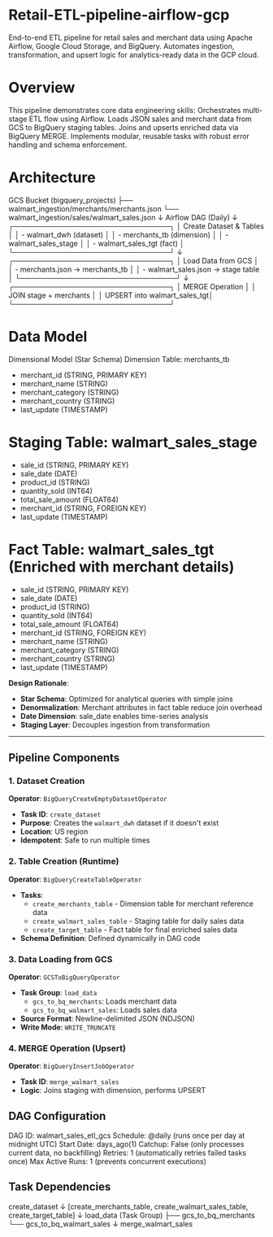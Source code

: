 # Retail-ETL-pipeline-airflow-gcp
End-to-end ETL pipeline for retail sales and merchant data using Apache Airflow, Google Cloud Storage, and BigQuery. Automates ingestion, transformation, and upsert logic for analytics-ready data in the GCP cloud.
# Overview
This pipeline demonstrates core data engineering skills:
Orchestrates multi-stage ETL flow using Airflow.
Loads JSON sales and merchant data from GCS to BigQuery staging tables.
Joins and upserts enriched data via BigQuery MERGE.
Implements modular, reusable tasks with robust error handling and schema enforcement.
# Architecture
GCS Bucket (bigquery_projects)
├── walmart_ingestion/merchants/merchants.json
└── walmart_ingestion/sales/walmart_sales.json
                    ↓
            Airflow DAG (Daily)
                    ↓
    ┌───────────────────────────────┐
    │  Create Dataset & Tables      │
    │  - walmart_dwh (dataset)      │
    │  - merchants_tb (dimension)   │
    │  - walmart_sales_stage        │
    │  - walmart_sales_tgt (fact)   │
    └───────────────────────────────┘
                    ↓
    ┌───────────────────────────────┐
    │  Load Data from GCS           │
    │  - merchants.json → merchants_tb     │
    │  - walmart_sales.json → stage table  │
    └───────────────────────────────┘
                    ↓
    ┌───────────────────────────────┐
    │  MERGE Operation              │
    │  JOIN stage + merchants       │
    │  UPSERT into walmart_sales_tgt│
    └───────────────────────────────┘
# Data Model
Dimensional Model (Star Schema)
Dimension Table: merchants_tb
- merchant_id (STRING, PRIMARY KEY)
- merchant_name (STRING)
- merchant_category (STRING)
- merchant_country (STRING)
- last_update (TIMESTAMP)

# Staging Table: walmart_sales_stage
- sale_id (STRING, PRIMARY KEY)
- sale_date (DATE)
- product_id (STRING)
- quantity_sold (INT64)
- total_sale_amount (FLOAT64)
- merchant_id (STRING, FOREIGN KEY)
- last_update (TIMESTAMP)

# Fact Table: walmart_sales_tgt (Enriched with merchant details)
- sale_id (STRING, PRIMARY KEY)
- sale_date (DATE)
- product_id (STRING)
- quantity_sold (INT64)
- total_sale_amount (FLOAT64)
- merchant_id (STRING, FOREIGN KEY)
- merchant_name (STRING)
- merchant_category (STRING)
- merchant_country (STRING)
- last_update (TIMESTAMP)

**Design Rationale**:
- **Star Schema**: Optimized for analytical queries with simple joins
- **Denormalization**: Merchant attributes in fact table reduce join overhead
- **Date Dimension**: sale_date enables time-series analysis
- **Staging Layer**: Decouples ingestion from transformation

---

## Pipeline Components

### 1. Dataset Creation
**Operator**: `BigQueryCreateEmptyDatasetOperator`
- **Task ID**: `create_dataset`
- **Purpose**: Creates the `walmart_dwh` dataset if it doesn't exist
- **Location**: US region
- **Idempotent**: Safe to run multiple times

### 2. Table Creation (Runtime)
**Operator**: `BigQueryCreateTableOperator`
- **Tasks**: 
  - `create_merchants_table` - Dimension table for merchant reference data
  - `create_walmart_sales_table` - Staging table for daily sales data
  - `create_target_table` - Fact table for final enriched sales data
- **Schema Definition**: Defined dynamically in DAG code

### 3. Data Loading from GCS
**Operator**: `GCSToBigQueryOperator`
- **Task Group**: `load_data`
  - `gcs_to_bq_merchants`: Loads merchant data
  - `gcs_to_bq_walmart_sales`: Loads sales data
- **Source Format**: Newline-delimited JSON (NDJSON)
- **Write Mode**: `WRITE_TRUNCATE`

### 4. MERGE Operation (Upsert)
**Operator**: `BigQueryInsertJobOperator`
- **Task ID**: `merge_walmart_sales`
- **Logic**: Joins staging with dimension, performs UPSERT

## DAG Configuration
DAG ID: walmart_sales_etl_gcs
Schedule: @daily (runs once per day at midnight UTC)
Start Date: days_ago(1)
Catchup: False (only processes current data, no backfilling)
Retries: 1 (automatically retries failed tasks once)
Max Active Runs: 1 (prevents concurrent executions)

## Task Dependencies
create_dataset
    ↓
[create_merchants_table, create_walmart_sales_table, create_target_table]
    ↓
load_data (Task Group)
    ├── gcs_to_bq_merchants
    └── gcs_to_bq_walmart_sales
    ↓
merge_walmart_sales



